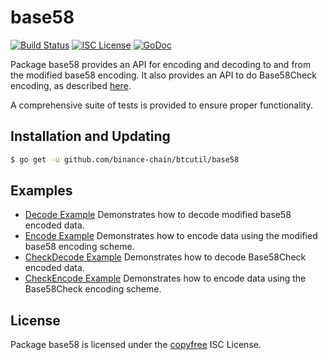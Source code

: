 base58
==========

[![Build Status](http://img.shields.io/travis/binance-chain/btcutil.svg)](https://travis-ci.org/binance-chain/btcutil)
[![ISC License](http://img.shields.io/badge/license-ISC-blue.svg)](http://copyfree.org)
[![GoDoc](https://img.shields.io/badge/godoc-reference-blue.svg)](http://godoc.org/github.com/binance-chain/btcutil/base58)

Package base58 provides an API for encoding and decoding to and from the
modified base58 encoding.  It also provides an API to do Base58Check encoding,
as described [here](https://en.bitcoin.it/wiki/Base58Check_encoding).

A comprehensive suite of tests is provided to ensure proper functionality.

## Installation and Updating

```bash
$ go get -u github.com/binance-chain/btcutil/base58
```

## Examples

* [Decode Example](http://godoc.org/github.com/binance-chain/btcutil/base58#example-Decode)
  Demonstrates how to decode modified base58 encoded data.
* [Encode Example](http://godoc.org/github.com/binance-chain/btcutil/base58#example-Encode)
  Demonstrates how to encode data using the modified base58 encoding scheme.
* [CheckDecode Example](http://godoc.org/github.com/binance-chain/btcutil/base58#example-CheckDecode)
  Demonstrates how to decode Base58Check encoded data.
* [CheckEncode Example](http://godoc.org/github.com/binance-chain/btcutil/base58#example-CheckEncode)
  Demonstrates how to encode data using the Base58Check encoding scheme.

## License

Package base58 is licensed under the [copyfree](http://copyfree.org) ISC
License.

